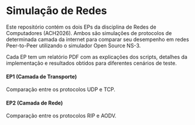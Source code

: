 # Simulação de Redes

<p>Este repositório contém os dois EPs da disciplina de Redes de Computadores (ACH2026). Ambos são simulações de protocolos de determinada camada da internet para comparar seu desempenho em redes  Peer-to-Peer utilizando o simulador Open Source NS-3.
<p>Cada EP tem um relatório PDF com as explicações dos scripts, detalhes da implementação e resultados obtidos para diferentes cenários de teste.

#### EP1 (Camada de Transporte)
Comparação entre os protocolos UDP e TCP.

#### EP2 (Camada de Rede)
Comparação entre os protocolos RIP e AODV.
